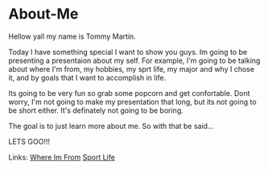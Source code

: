 # About-Me

Hellow yall my name is Tommy Martin.

Today I have something special I want to show you guys. Im going to be presenting a presentaion about my self. For example, I'm going to be talking about where I'm from, my hobbies, my sprt life, my major and why I chose it, and by goals that I want to accomplish in life.

Its going to be very fun so grab some popcorn and get confortable. Dont worry, I'm not going to make my presentation that long, but its not going to be short either. It's definately not going to be boring.

The goal is to just learn more about me. So with that be said...

LETS GOO!!!

Links:
[Where Im From](WhereImFrom.md)
[Sport Life](SportLife.md)
